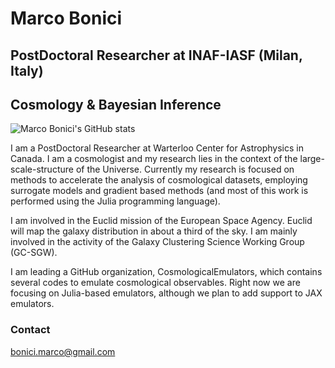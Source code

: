 # Marco Bonici

## PostDoctoral Researcher at INAF-IASF (Milan, Italy)

## Cosmology & Bayesian Inference

![Marco Bonici's GitHub stats](https://github-readme-stats.vercel.app/api?username=marcobonici&theme=dark&show_icons=true)

I am a PostDoctoral Researcher at Warterloo Center for Astrophysics in Canada. I am a cosmologist and my research lies in the context of the large-scale-structure of the Universe. Currently my research is focused on methods to accelerate the analysis of cosmological datasets, employing surrogate models and gradient based methods (and most of this work is performed using the Julia programming language).

I am involved in the Euclid mission of the European Space Agency. Euclid will map the galaxy distribution in about a third of the sky. I am mainly involved in the activity of the Galaxy Clustering Science Working Group (GC-SGW).

I am leading a GitHub organization, CosmologicalEmulators, which contains several codes to emulate cosmological observables. Right now we are focusing on Julia-based emulators, although we plan to add support to JAX emulators.

### Contact

[bonici.marco@gmail.com](mailto:bonici.marco@gmail.com)


<!--
**marcobonici/marcobonici** is a ✨ _special_ ✨ repository because its `README.md` (this file) appears on your GitHub profile.

Here are some ideas to get you started:

- 🔭 I’m currently working on ...
- 🌱 I’m currently learning ...
- 👯 I’m looking to collaborate on ...
- 🤔 I’m looking for help with ...
- 💬 Ask me about ...
- 📫 How to reach me: ...
- 😄 Pronouns: ...
- ⚡ Fun fact: ...
-->
